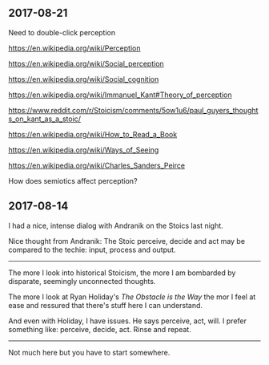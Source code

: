<span style=display:none; >[You are now in a GitHub source code view - click this link to view Read Me file as a web page]( http://theo-armour.github.io/alt-stoic/#journal.md "View file as a web page." ) </span>


## 2017-08-21

Need to double-click perception


https://en.wikipedia.org/wiki/Perception

https://en.wikipedia.org/wiki/Social_perception

https://en.wikipedia.org/wiki/Social_cognition

https://en.wikipedia.org/wiki/Immanuel_Kant#Theory_of_perception

https://www.reddit.com/r/Stoicism/comments/5ow1u6/paul_guyers_thoughts_on_kant_as_a_stoic/

https://en.wikipedia.org/wiki/How_to_Read_a_Book

https://en.wikipedia.org/wiki/Ways_of_Seeing

https://en.wikipedia.org/wiki/Charles_Sanders_Peirce

How does semiotics affect perception?

## 2017-08-14

I had a nice, intense dialog with Andranik on the Stoics last night.

Nice thought from Andranik: The Stoic perceive, decide and act may be compared to the techie: input, process and output.


***

The more I look into historical Stoicism, the more I am bombarded by disparate, seemingly unconnected thoughts.

The more I look at Ryan Holiday's _The Obstacle is the Way_ the mor I feel at ease and ressured that there's stuff here I can understand.

And even with Holiday, I have issues. He says perceive, act, will. I prefer something like: perceive, decide, act. Rinse and repeat.


***

Not much here but you have to start somewhere.